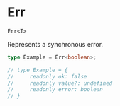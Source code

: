 # Err

`Err<T>`

Represents a synchronous error.

```ts
type Example = Err<boolean>;

// type Example = {
//     readonly ok: false
//     readonly value?: undefined
//     readonly error: boolean
// }
```
